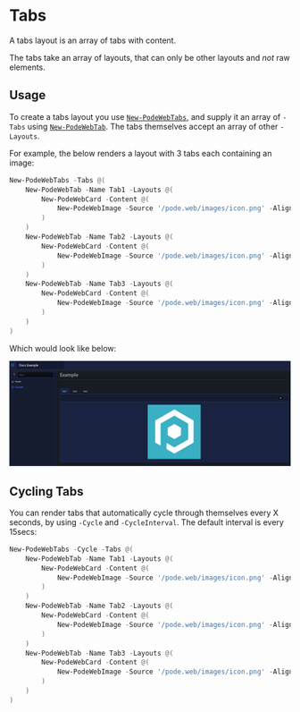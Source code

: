 # Tabs

A tabs layout is an array of tabs with content.

The tabs take an array of layouts, that can only be other layouts and *not* raw elements.

## Usage

To create a tabs layout you use [`New-PodeWebTabs`](../../../Functions/Layouts/New-PodeWebTabs), and supply it an array of `-Tabs` using [`New-PodeWebTab`](../../../Functions/Layouts/New-PodeWebTab). The tabs themselves accept an array of other `-Layouts`.

For example, the below renders a layout with 3 tabs each containing an image:

```powershell
New-PodeWebTabs -Tabs @(
    New-PodeWebTab -Name Tab1 -Layouts @(
        New-PodeWebCard -Content @(
            New-PodeWebImage -Source '/pode.web/images/icon.png' -Alignment Center
        )
    )
    New-PodeWebTab -Name Tab2 -Layouts @(
        New-PodeWebCard -Content @(
            New-PodeWebImage -Source '/pode.web/images/icon.png' -Alignment Center
        )
    )
    New-PodeWebTab -Name Tab3 -Layouts @(
        New-PodeWebCard -Content @(
            New-PodeWebImage -Source '/pode.web/images/icon.png' -Alignment Center
        )
    )
)
```

Which would look like below:

![tabs_layout](../../../images/tabs_layout.png)

## Cycling Tabs

You can render tabs that automatically cycle through themselves every X seconds, by using `-Cycle` and `-CycleInterval`. The default interval is every 15secs:

```powershell
New-PodeWebTabs -Cycle -Tabs @(
    New-PodeWebTab -Name Tab1 -Layouts @(
        New-PodeWebCard -Content @(
            New-PodeWebImage -Source '/pode.web/images/icon.png' -Alignment Center
        )
    )
    New-PodeWebTab -Name Tab2 -Layouts @(
        New-PodeWebCard -Content @(
            New-PodeWebImage -Source '/pode.web/images/icon.png' -Alignment Center
        )
    )
    New-PodeWebTab -Name Tab3 -Layouts @(
        New-PodeWebCard -Content @(
            New-PodeWebImage -Source '/pode.web/images/icon.png' -Alignment Center
        )
    )
)
```
